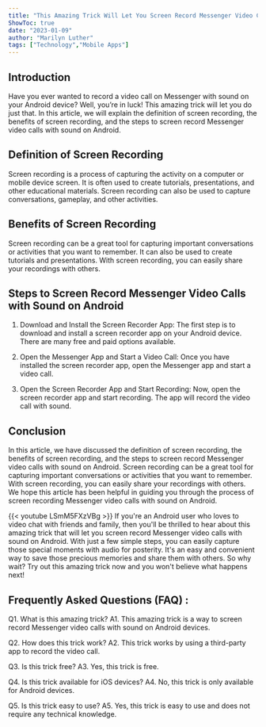 ```yaml
---
title: "This Amazing Trick Will Let You Screen Record Messenger Video Calls With Sound On Android - You Won't Believe What Happens Next!"
ShowToc: true 
date: "2023-01-09"
author: "Marilyn Luther" 
tags: ["Technology","Mobile Apps"]
---
```

## Introduction

Have you ever wanted to record a video call on Messenger with sound on your Android device? Well, you’re in luck! This amazing trick will let you do just that. In this article, we will explain the definition of screen recording, the benefits of screen recording, and the steps to screen record Messenger video calls with sound on Android.

## Definition of Screen Recording

Screen recording is a process of capturing the activity on a computer or mobile device screen. It is often used to create tutorials, presentations, and other educational materials. Screen recording can also be used to capture conversations, gameplay, and other activities.

## Benefits of Screen Recording

Screen recording can be a great tool for capturing important conversations or activities that you want to remember. It can also be used to create tutorials and presentations. With screen recording, you can easily share your recordings with others.

## Steps to Screen Record Messenger Video Calls with Sound on Android

1. Download and Install the Screen Recorder App: The first step is to download and install a screen recorder app on your Android device. There are many free and paid options available. 

2. Open the Messenger App and Start a Video Call: Once you have installed the screen recorder app, open the Messenger app and start a video call.

3. Open the Screen Recorder App and Start Recording: Now, open the screen recorder app and start recording. The app will record the video call with sound.

## Conclusion

In this article, we have discussed the definition of screen recording, the benefits of screen recording, and the steps to screen record Messenger video calls with sound on Android. Screen recording can be a great tool for capturing important conversations or activities that you want to remember. With screen recording, you can easily share your recordings with others. We hope this article has been helpful in guiding you through the process of screen recording Messenger video calls with sound on Android.

{{< youtube LSmM5FXzVBg >}} 
If you're an Android user who loves to video chat with friends and family, then you'll be thrilled to hear about this amazing trick that will let you screen record Messenger video calls with sound on Android. With just a few simple steps, you can easily capture those special moments with audio for posterity. It's an easy and convenient way to save those precious memories and share them with others. So why wait? Try out this amazing trick now and you won't believe what happens next!

## Frequently Asked Questions (FAQ) :
Q1. What is this amazing trick?
A1. This amazing trick is a way to screen record Messenger video calls with sound on Android devices.

Q2. How does this trick work?
A2. This trick works by using a third-party app to record the video call.

Q3. Is this trick free?
A3. Yes, this trick is free.

Q4. Is this trick available for iOS devices?
A4. No, this trick is only available for Android devices.

Q5. Is this trick easy to use?
A5. Yes, this trick is easy to use and does not require any technical knowledge.


